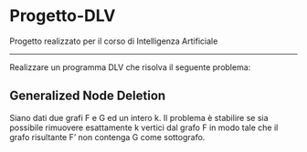# Progetto-DLV
Progetto realizzato per il corso di Intelligenza Artificiale

---
Realizzare un programma DLV che risolva il seguente problema: 

## **Generalized Node Deletion**

Siano dati due grafi F e G ed un intero k. Il problema è stabilire se sia possibile rimuovere esattamente k vertici dal grafo F in modo tale che il grafo risultante F’ non contenga G come sottografo.
